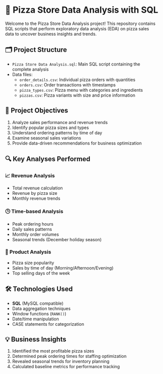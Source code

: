 # 🍕 Pizza Store Data Analysis with SQL

Welcome to the Pizza Store Data Analysis project! This repository contains SQL scripts that perform exploratory data analysis (EDA) on pizza sales data to uncover business insights and trends.

## 🗂 Project Structure

- `Pizza Store Data Analysis.sql`: Main SQL script containing the complete analysis
- Data files:
  - `order_details.csv`: Individual pizza orders with quantities
  - `orders.csv`: Order transactions with timestamps
  - `pizza_types.csv`: Pizza menu with categories and ingredients
  - `pizzas.csv`: Pizza variants with size and price information

## 🎯 Project Objectives

1. Analyze sales performance and revenue trends
2. Identify popular pizza sizes and types
3. Understand ordering patterns by time of day
4. Examine seasonal sales variations
5. Provide data-driven recommendations for business optimization

## 🔍 Key Analyses Performed

### 📈 Revenue Analysis
- Total revenue calculation
- Revenue by pizza size
- Monthly revenue trends

### 🕒 Time-based Analysis
- Peak ordering hours
- Daily sales patterns
- Monthly order volumes
- Seasonal trends (December holiday season)

### 🍕 Product Analysis
- Pizza size popularity
- Sales by time of day (Morning/Afternoon/Evening)
- Top selling days of the week

## 🛠 Technologies Used

- **SQL** (MySQL compatible)
- Data aggregation techniques
- Window functions (`RANK()`)
- Date/time manipulation
- CASE statements for categorization

## 💡 Business Insights

1. Identified the most profitable pizza sizes
2. Determined peak ordering times for staffing optimization
3. Revealed seasonal trends for inventory planning
4. Calculated baseline metrics for performance tracking
